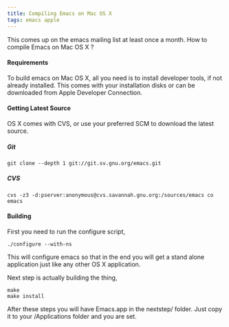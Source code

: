 ```yaml
---
title: Compiling Emacs on Mac OS X
tags: emacs apple
---
```


This comes up on the emacs mailing list at least once a month. How to
compile Emacs on Mac OS X ?

#### Requirements

To build emacs on Mac OS X, all you need is to install developer tools, if
not already installed. This comes with your installation disks or can be
downloaded from Apple Developer Connection.


#### Getting Latest Source

OS X comes with CVS, or use your preferred SCM to download the latest
source.

##### Git

    git clone --depth 1 git://git.sv.gnu.org/emacs.git

##### CVS
  
    cvs -z3 -d:pserver:anonymous@cvs.savannah.gnu.org:/sources/emacs co emacs

#### Building

First you need to run the configure script,

    ./configure --with-ns

This will configure emacs so that in the end you will get a stand alone
application just like any other OS X application.

Next step is actually building the thing,

    make
    make install

After these steps you will have Emacs.app in the nextstep/ folder. Just
copy it to your /Applications folder and you are set.
